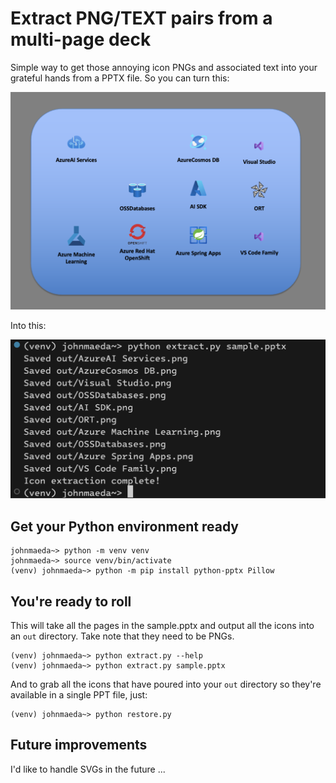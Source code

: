 # Extract PNG/TEXT pairs from a multi-page deck

Simple way to get those annoying icon PNGs and associated text into your grateful hands from a PPTX file. So you can turn this:

![](assets/myppt.png)

Into this:

![](assets/myfiles.png)

## Get your Python environment ready

```
johnmaeda~> python -m venv venv
johnmaeda~> source venv/bin/activate
(venv) johnmaeda~> python -m pip install python-pptx Pillow
```

## You're ready to roll

This will take all the pages in the sample.pptx and output all the icons into an `out` directory. Take note that they need to be PNGs.

```
(venv) johnmaeda~> python extract.py --help
(venv) johnmaeda~> python extract.py sample.pptx
```

And to grab all the icons that have poured into your `out` directory so they're available in a single PPT file, just:

```
(venv) johnmaeda~> python restore.py
```

## Future improvements

I'd like to handle SVGs in the future ...